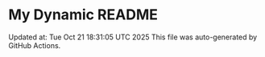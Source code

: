 # My Dynamic README
Updated at: Tue Oct 21 18:31:05 UTC 2025
This file was auto-generated by GitHub Actions.
